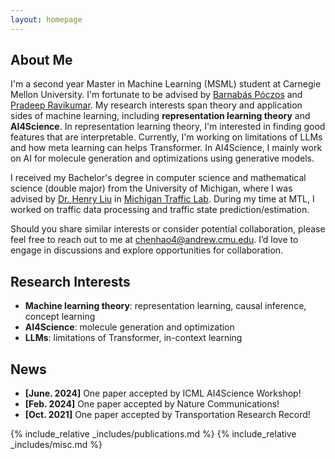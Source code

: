 ```yaml
---
layout: homepage
---
```


## About Me

I'm a second year Master in Machine Learning (MSML) student at Carnegie Mellon University. 
I'm fortunate to be advised by [Barnabás Póczos](https://www.cs.cmu.edu/~bapoczos/) and [Pradeep Ravikumar](https://www.cs.cmu.edu/~pradeepr/).
My research interests span theory and application sides of machine learning, including **representation learning theory** and **AI4Science**. 
In representation learning theory, I'm interested in finding good features that are interpretable. 
Currently, I'm working on limitations of LLMs and how meta learning can helps Transformer.
In AI4Science, I mainly work on AI for molecule generation and optimizations using generative models.

I received my Bachelor's degree in computer science and mathematical science (double major) from the University of Michigan,
where I was advised by [Dr. Henry Liu](https://cee.engin.umich.edu/people/liu-henry/) in [Michigan Traffic Lab](https://traffic.engin.umich.edu/home).
During my time at MTL, I worked on traffic data processing and traffic state prediction/estimation.

Should you share similar interests or consider potential collaboration, please feel free to reach out to me at chenhao4@andrew.cmu.edu. 
I’d love to engage in discussions and explore opportunities for collaboration.

## Research Interests
- **Machine learning theory**: representation learning, causal inference, concept learning
- **AI4Science**: molecule generation and optimization
- **LLMs**: limitations of Transformer, in-context learning

## News

- **[June. 2024]** One paper accepted by ICML AI4Science Workshop!
- **[Feb. 2024]** One paper accepted by Nature Communications!
- **[Oct. 2021]** One paper accepted by Transportation Research Record!

{% include_relative _includes/publications.md %}
{% include_relative _includes/misc.md %}
